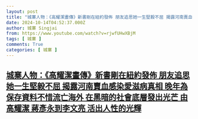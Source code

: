 ```yaml
---
layout: post
title: "城寨人物：《高耀潔畫傳》新書剛在紐約發佈 朋友追思她一生堅毅不屈 揭露河南賣血感染愛滋病真相 晚年為保存資料不惜流亡海外 在黑暗的社會底層發出光芒 由高耀潔 蔣彥永到李文亮 活出人性的光輝"
date: 2024-10-14T04:52:37.000Z
author: 城寨 Singjai
from: https://www.youtube.com/watch?v=rjwfUHwXBjM
tags: [ 城寨 ]
comments: True
categories: [ 城寨 ]
---
```

<!--1728881557000-->
[城寨人物：《高耀潔畫傳》新書剛在紐約發佈 朋友追思她一生堅毅不屈 揭露河南賣血感染愛滋病真相 晚年為保存資料不惜流亡海外 在黑暗的社會底層發出光芒 由高耀潔 蔣彥永到李文亮 活出人性的光輝](https://www.youtube.com/watch?v=rjwfUHwXBjM)
------

<div>

</div>
